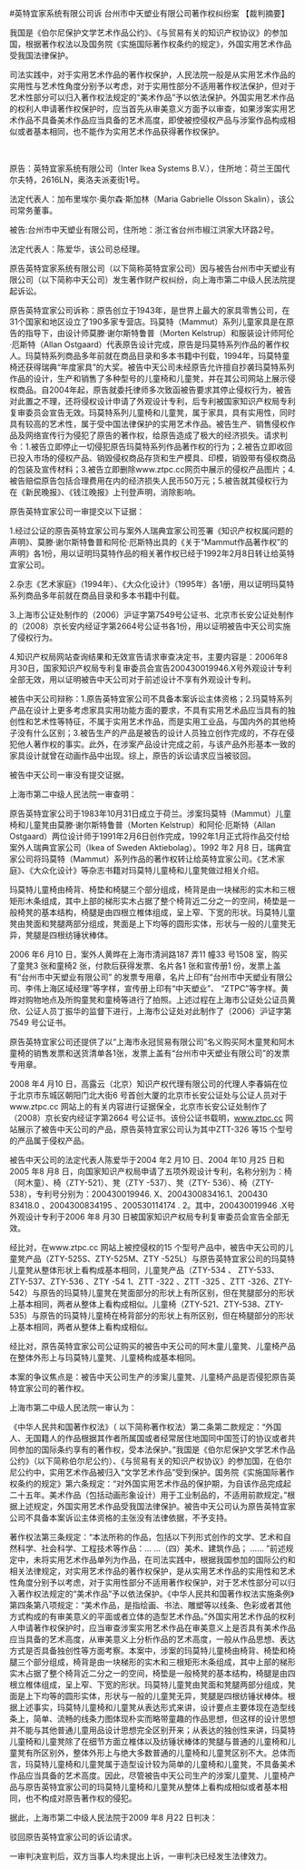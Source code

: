 #英特宜家系统有限公司诉 台州市中天塑业有限公司著作权纠纷案 
【裁判摘要】

我国是《伯尔尼保护文学艺术作品公约》、《与贸易有关的知识产权协议》的参加国，根据著作权法以及国务院《实施国际著作权条约的规定》，外国实用艺术作品受我国法律保护。

司法实践中，对于实用艺术作品的著作权保护，人民法院一般是从实用艺术作品的实用性与艺术性角度分别予以考虑，对于实用性部分不适用著作权法保护，但对于艺术性部分可以归入著作权法规定的“美术作品”予以依法保护。外国实用艺术作品的权利人申请著作权保护时，应当首先从审美意义方面予以审查，如果涉案实用艺术作品不具备美术作品应当具备的艺术高度，即使被控侵权产品与涉案作品构成相似或者基本相同，也不能作为实用艺术作品获得著作权保护。

 

原告：英特宜家系统有限公司（Inter Ikea Systems B.V.），住所地：荷兰王国代尔夫特，2616LN，奥洛夫派麦街1号。

法定代表人：加布里埃尔·奥尔森·斯加林（Maria Gabrielle Olsson Skalin），该公司常务董事。

被告:台州市中天塑业有限公司，住所地：浙江省台州市椒江洪家大环路2号。

法定代表人：陈爱华，该公司总经理。

原告英特宜家系统有限公司（以下简称英特宜家公司）因与被告台州市中天塑业有限公司（以下简称中天公司）发生著作财产权纠纷，向上海市第二中级人民法院提起诉讼。

原告英特宜家公司诉称：原告创立于1943年，是世界上最大的家具零售公司，在31个国家和地区设立了190多家专营店。玛莫特（Mammut）系列儿童家具是在原告的指导下，由设计师莫滕·谢尔斯特鲁普（Morten Kelstrup）和服装设计师阿伦·厄斯特（Allan Ostgaard）代表原告设计完成，原告是玛莫特系列作品的著作权人。玛莫特系列商品多年前就在商品目录和多本书籍中刊载，1994年，玛莫特童椅还获得瑞典“年度家具”的大奖。被告中天公司未经原告允许擅自抄袭玛莫特系列作品的设计，生产和销售了多种型号的儿童椅和儿童凳，并在其公司网站上展示侵权商品。自2004年起，原告就委托律师多次致函被告要求其停止侵权行为，被告对此置之不理，还将侵权设计申请了外观设计专利，后专利被国家知识产权局专利复审委员会宣告无效。玛莫特系列儿童椅和儿童凳，属于家具，具有实用性，同时具有较高的艺术性，属于受中国法律保护的实用艺术作品。被告生产、销售侵权作品及网络宣传行为侵犯了原告的著作权，给原告造成了极大的经济损失。请求判令：1.被告立即停止一切侵犯原告玛莫特系列作品著作权的行为；2.被告立即收回已投入市场的侵权产品、销毁侵权商品存货和生产模具、印模，销毁带有侵权商品的包装及宣传材料；3.被告立即删除www.ztpc.cc网页中展示的侵权产品图片；4.被告赔偿原告包括合理费用在内的经济损失人民币50万元；5.被告就其侵权行为在《新民晚报》、《钱江晚报》上刊登声明，消除影响。

 原告英特宜家公司一审提交以下证据：

1.经过公证的原告英特宜家公司与案外人瑞典宜家公司签署《知识产权权属问题的声明》、莫滕·谢尔斯特鲁普和阿伦·厄斯特出具的《关于“Mammut作品著作权”的声明》各1份，用以证明玛莫特作品的相关著作权已经于1992年2月8日转让给英特宜家公司。

2.杂志《艺术家庭》（1994年）、《大众化设计》（1995年）各1册，用以证明玛莫特系列商品多年前就在商品目录和多本书籍中刊载。

3.上海市公证处制作的（2006）沪证字第7549号公证书、北京市长安公证处制作的（2008）京长安内经证字第2664号公证书各1份，用以证明被告中天公司实施了侵权行为。

4.知识产权局网站查询结果和无效宣告请求审查决定书，主要内容是：2006年8月30日，国家知识产权局专利复审委员会宣告200430019946.X号外观设计专利全部无效，用以证明被告中天公司对于前述设计不享有外观设计专利。

被告中天公司辩称：1.原告英特宜家公司不具备本案诉讼主体资格；2.玛莫特系列产品在设计上更多考虑家具实用功能方面的要求，不具有实用艺术品应当具有的独创性和艺术性等特征，不属于实用艺术作品，而是实用工业品，与国内外的其他椅子没有什么区别；3.被告生产的产品是被告的设计人员独立创作完成的，不存在侵犯他人著作权的事实。此外，在涉案产品设计完成之前，与该产品外形基本一致的家具设计就曾在动画作品中出现。综上，原告的诉讼请求应当被驳回。

被告中天公司一审没有提交证据。

上海市第二中级人民法院一审查明：

原告英特宜家公司于1983年10月31日成立于荷兰。涉案玛莫特（Mammut）儿童椅和儿童凳由莫滕·谢尔斯特鲁普（Morten Kelstrup）和阿伦·厄斯特（Allan Ostgaard）两位设计师于1991年2月6日创作完成，1992年1月正式将作品交付给案外人瑞典宜家公司（Ikea of Sweden Aktiebolag）。1992 年2 月8 日，瑞典宜家公司将玛莫特（Mammut）系列作品的著作权转让给英特宜家公司。《艺术家庭》、《大众化设计》等杂志书籍对玛莫特儿童椅和儿童凳做过相关介绍。

玛莫特儿童椅由椅背、椅垫和椅腿三个部分组成，椅背是由一块梯形的实木和三根矩形木条组成，其中上部的梯形实木占据了整个椅背近二分之一的空间，椅垫是一般椅凳的基本结构，椅腿是由四根立椎体组成，呈上窄、下宽的形状。玛莫特儿童凳由凳面和凳腿两部分组成，凳面是上下均等的圆形实体，形状与一般的儿童凳无异，凳腿是四根纺锤状棒体。

2006 年6 月10 日，案外人黄晔在上海市清涧路187 弄11 幢33 号1508 室，购买了童凳3 张和童椅2 张，付款后获得发票、名片各1 张和宣传册1 份，发票上盖有“台州市中天塑业有限公司” 的发票专用章，名片上印有“台州市中天塑业有限公司、李伟上海区域经理”等字样，宣传册上印有“中天塑业”、 “ZTPC”等字样。黄晔对购物地点及所购童凳和童椅等进行了拍照。上述过程在上海市公证处公证员黄欣、公证人员丁振华的监督下进行，上海市公证处对此制作了（2006）沪证字第7549 号公证书。

原告英特宜家公司还提供了以“上海市永冠贸易有限公司”名义购买阿木童凳和阿木童椅的销售发票和送货清单各1张，发票上盖有“台州市中天塑业有限公司”的发票专用章。

2008 年4 月10 日，高露云（北京）知识产权代理有限公司的代理人李春娟在位于北京市东城区朝阳门北大街6 号首创大厦的北京市长安公证处与公证人员对于www.ztpc.cc 网站上的有关内容进行证据保全，北京市长安公证处制作了（2008）京长安内经证字第2664 号公证书。该份公证书载明，www.ztpc.cc 网站展示了被告中天公司的产品，原告英特宜家公司认为其中ZTT-326 等15 个型号的产品属于侵权产品。

被告中天公司的法定代表人陈爱华于2004 年2 月10 日、2004 年10 月25 日和2005 年8 月8 日，向国家知识产权局申请了五项外观设计专利，名称分别为：椅（阿木童）、椅（ZTY-521）、凳（ZTY -537）、凳（ZTY- 536）、椅（ZTY-538），专利号分别为：200430019946. X、200430083416.1、200430 83418.0 、2004300834195 、200530114174 . 2。其中，200430019946 .X号外观设计专利于2006 年8 月30 日被国家知识产权局专利复审委员会宣告全部无效。

经比对，在www.ztpc.cc 网站上被控侵权的15 个型号产品中，被告中天公司的儿童凳产品（ZTY-525S、ZTY-525M、ZTY -525L）与原告英特宜家公司的玛莫特儿童凳从整体形状上看构成基本相同，儿童凳产品（ZTY-534 、 ZTY-533、ZTY-537、ZTY-536 、ZTY -54 1、ZTT -322 、ZTT -325 、ZTT -326、ZTY-542）与原告的玛莫特儿童凳在凳面部分的形状上有所区别，但在凳腿部分的形状上基本相同，两者从整体上看构成相似。儿童椅（ZTY-521、ZTY-538、ZTY-535）与原告的玛莫特儿童椅在椅背部分的形状上有所区别，但在椅腿部分的形状上基本相同，两者从整体上看构成相似。

经比对，原告英特宜家公司公证购买的被告中天公司的阿木童儿童凳、儿童椅产品在整体外形上与玛莫特儿童凳、儿童椅构成基本相同。

本案的争议焦点是：被告中天公司生产的涉案儿童凳、儿童椅产品是否侵犯原告英特宜家公司的著作权。

上海市第二中级人民法院一审认为：

《中华人民共和国著作权法》（ 以下简称著作权法）第二条第二款规定：“外国人、无国籍人的作品根据其作者所属国或者经常居住地国同中国签订的协议或者共同参加的国际条约享有的著作权，受本法保护。”我国是《伯尔尼保护文学艺术作品公约》（以下简称伯尔尼公约）、《与贸易有关的知识产权协议》的参加国，在伯尔尼公约中，实用艺术作品被归入“文学艺术作品”受到保护。国务院《实施国际著作权条约的规定》第六条规定：“对外国实用艺术作品的保护期，为自该作品完成起二十五年。美术作品（包括动画形象设计）用于工业制品的，不适用前款规定。”根据上述规定，外国实用艺术作品受我国法律保护。被告中天公司认为原告英特宜家公司不具备本案诉讼主体资格的主张没有法律依据，不予支持。

著作权法第三条规定：“本法所称的作品，包括以下列形式创作的文学、艺术和自然科学、社会科学、工程技术等作品：… …（四）美术、建筑作品； …… ”前述规定中，未将实用艺术作品单列为作品，在司法实践中，根据我国参加的国际公约和相关法律规定，对实用艺术作品的著作权保护，是从实用艺术作品的实用性和艺术性角度分别予以考虑，对于实用性部分不适用著作权保护，对于艺术性部分可以归入著作权法规定的“美术作品”予以依法保护。《中华人民共和国著作权法实施条例》第四条第八项规定：“美术作品，是指绘画、书法、雕塑等以线条、色彩或者其他方式构成的有审美意义的平面或者立体的造型艺术作品。”外国实用艺术作品的权利人申请著作权保护时，应当审查涉案实用艺术作品在审美意义上是否具有美术作品应当具备的艺术高度，从审美意义上分析作品的艺术高度，一般从作品思想、表达方式是否具备独创性等方面考察。本案中，涉案的玛莫特儿童椅由椅背、椅垫和椅腿三个部分组成，椅背是由一块梯形的实木和三根矩形木条组成，其中上部的梯形实木占据了整个椅背近二分之一的空间，椅垫是一般椅凳的基本结构，椅腿是由四根立椎体组成，呈上窄、下宽的形状。玛莫特儿童凳由凳面和凳腿两部分组成，凳面是上下均等的圆形实体，形状与一般的儿童凳无异，凳腿是四根纺锤状棒体。根据上述事实，玛莫特儿童椅和儿童凳从表达形式来讲，设计要点主要体现在造型线条上，简单、流畅的线条力图体现朴实而略带童趣的作品思想，但这样的设计思想并不能与其他普通儿童用品设计思想完全区别开来；从表达的独创性来讲，玛莫特儿童椅和儿童凳除了在细节方面立椎体以及纺锤状棒体的凳腿与普通的儿童椅和儿童凳有所区别外，整体外形上与绝大多数普通的儿童椅和儿童凳区别不大。总体而言，玛莫特儿童椅和儿童凳属于造型设计较为简单的儿童椅和儿童凳，不具备美术作品应当具备的艺术高度。因此，尽管被告中天公司生产的涉案儿童凳、儿童椅产品与原告英特宜家公司的玛莫特儿童椅和儿童凳从整体上看构成相似或者基本相同，也不构成对原告著作权的侵犯。

据此，上海市第二中级人民法院于2009 年8 月22 日判决：

驳回原告英特宜家公司的诉讼请求。

一审判决宣判后，双方当事人均未提出上诉，一审判决已经发生法律效力。














